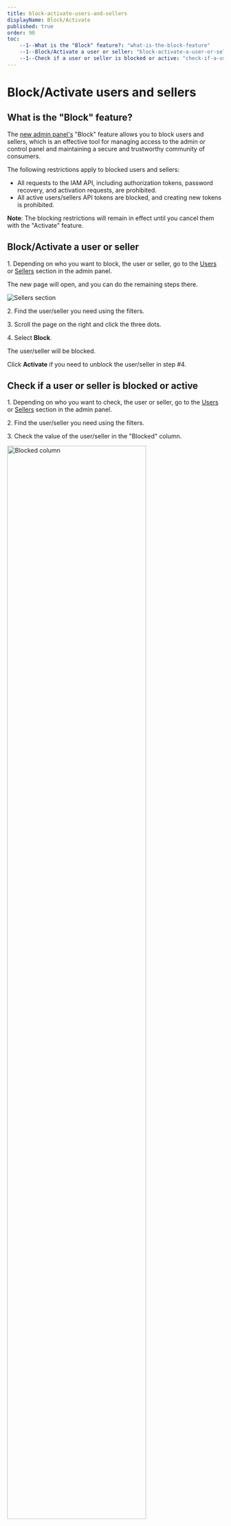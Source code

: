 ```yaml
---
title: block-activate-users-and-sellers
displayName: Block/Activate
published: true
order: 90
toc:
    --1--What is the "Block" feature?: "what-is-the-block-feature"
    --1--Block/Activate a user or seller: "block-activate-a-user-or-seller"
    --1--Check if a user or seller is blocked or active: "check-if-a-user-or-seller-is-blocked-or-active"
---
```

# Block/Activate users and sellers

## What is the "Block" feature?

The <a href="https://admin-platform.gcore.top" target="_blank">new admin panel's</a> "Block" feature allows you to block users and sellers, which is an effective tool for managing access to the admin or control panel and maintaining a secure and trustworthy community of consumers.

The following restrictions apply to blocked users and sellers:

- All requests to the IAM API, including authorization tokens, password recovery, and activation requests, are prohibited.
- All active users/sellers API tokens are blocked, and creating new tokens is prohibited.

**Note**: The blocking restrictions will remain in effect until you cancel them with the "Activate" feature.

## Block/Activate a user or seller

1\. Depending on who you want to block, the user or seller, go to the <a href="https://admin-platform.gcore.top/users" target="_blank">Users</a> or <a href="https://admin-platform.gcore.top/sellers" target="_blank">Sellers</a> section in the admin panel.

The new page will open, and you can do the remaining steps there.

<img src="https://assets.gcore.pro/docs/reseller-support/manuals/block-activate-users-and-sellers/block-users-10.png" alt="Sellers section">

2\. Find the user/seller you need using the filters.

3\. Scroll the page on the right and click the three dots.

4\. Select **Block**.

The user/seller will be blocked.

Click **Activate** if you need to unblock the user/seller in step #4.

## Check if a user or seller is blocked or active

1\. Depending on who you want to check, the user or seller, go to the <a href="https://admin-platform.gcore.top/users" target="_blank">Users</a> or <a href="https://admin-platform.gcore.top/sellers" target="_blank">Sellers</a> section in the admin panel.

2\. Find the user/seller you need using the filters.

3\. Check the value of the user/seller in the "Blocked" column.

<img src="https://assets.gcore.pro/docs/reseller-support/manuals/block-activate-users-and-sellers/blocked-status-20.png" alt="Blocked column" width="80%">

- If the status is "true", the user is blocked and cannot access the account and services.
- If the status is "false", the user is active and has access to the account and services.